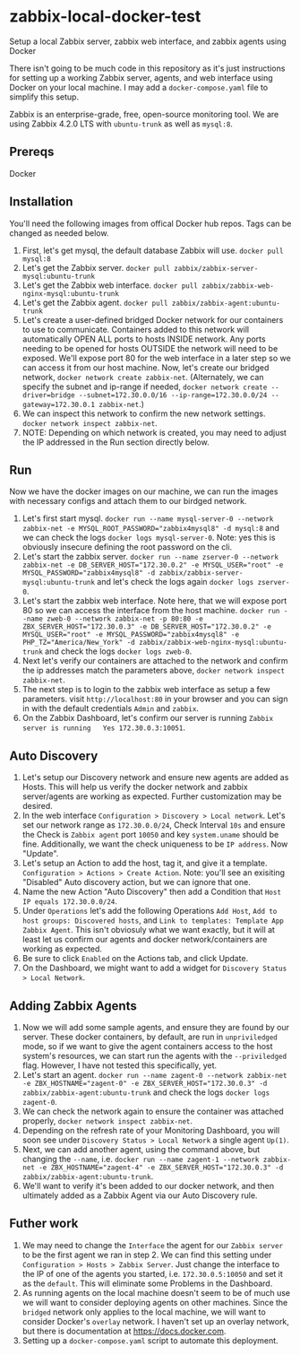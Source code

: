 # zabbix-local-docker-test

Setup a local Zabbix server, zabbix web interface, and zabbix agents using Docker

There isn't going to be much code in this repository as it's just instructions for setting up a working Zabbix server, agents, and web interface using Docker on your local machine. I may add a `docker-compose.yaml` file to simplify this setup.

Zabbix is an enterprise-grade, free, open-source monitoring tool. We are using Zabbix 4.2.0 LTS with `ubuntu-trunk` as well as `mysql:8`.

## Prereqs
Docker

## Installation
You'll need the following images from offical Docker hub repos. Tags can be changed as needed below.

1. First, let's get mysql, the default database Zabbix will use. `docker pull mysql:8`
2. Let's get the Zabbix server. `docker pull zabbix/zabbix-server-mysql:ubuntu-trunk`
3. Let's get the Zabbix web interface. `docker pull zabbix/zabbix-web-nginx-mysql:ubuntu-trunk`
4. Let's get the Zabbix agent. `docker pull zabbix/zabbix-agent:ubuntu-trunk`
5. Let's create a user-defined bridged Docker network for our containers to use to communicate. Containers added to this network will automatically OPEN ALL ports to hosts INSIDE network. Any ports needing to be opened for hosts OUTSIDE the network will need to be exposed. We'll expose port 80 for the web interface in a later step so we can access it from our host machine. Now, let's create our bridged network, `docker network create zabbix-net`. (Alternately, we can specify the subnet and ip-range if needed, `docker network create --driver=bridge --subnet=172.30.0.0/16 --ip-range=172.30.0.0/24 --gateway=172.30.0.1 zabbix-net`.)
6. We can inspect this network to confirm the new network settings. `docker network inspect zabbix-net`. 
7. NOTE: Depending on which network is created, you may need to adjust the IP addressed in the Run section directly below.

## Run
Now we have the docker images on our machine, we can run the images with necessary configs and attach them to our birdged network.

1. Let's first start mysql. `docker run --name mysql-server-0 --network zabbix-net -e MYSQL_ROOT_PASSWORD="zabbix4mysql8" -d mysql:8` and we can check the logs `docker logs mysql-server-0`. Note: yes this is obviously insecure defining the root password on the cli.
2. Let's start the zabbix server. `docker run --name zserver-0 --network zabbix-net -e DB_SERVER_HOST="172.30.0.2" -e MYSQL_USER="root" -e MYSQL_PASSWORD="zabbix4mysql8" -d zabbix/zabbix-server-mysql:ubuntu-trunk` and let's check the logs again `docker logs zserver-0`.
3. Let's start the zabbix web interface. Note here, that we will expose port 80 so we can access the interface from the host machine. `docker run --name zweb-0 --network zabbix-net -p 80:80 -e ZBX_SERVER_HOST="172.30.0.3" -e DB_SERVER_HOST="172.30.0.2" -e MYSQL_USER="root" -e MYSQL_PASSWORD="zabbix4mysql8" -e PHP_TZ="America/New_York" -d zabbix/zabbix-web-nginx-mysql:ubuntu-trunk` and check the logs `docker logs zweb-0`.
4. Next let's verify our containers are attached to the network and confirm the ip addresses match the parameters above, `docker network inspect zabbix-net`.
5. The next step is to login to the zabbix web interface as setup a few parameters. visit `http://localhost:80` in your browser and you can sign in with the default credentials `Admin` and `zabbix`.
6. On the Zabbix Dashboard, let's confirm our server is running `Zabbix server is running	Yes	172.30.0.3:10051`.

## Auto Discovery
1. Let's setup our Discovery network and ensure new agents are added as Hosts. This will help us verify the docker network and zabbix server/agents are working as expected. Further customization may be desired.
2. In the web interface `Configuration > Discovery > Local network`. Let's set our network range as `172.30.0.0/24`, Check Interval `10s` and ensure the Check is `Zabbix agent` port `10050` and key `system.uname` should be fine. Additionally, we want the check uniqueness to be `IP address`. Now "Update".
3. Let's setup an Action to add the host, tag it, and give it a template. `Configuration > Actions > Create Action`. Note: you'll see an exisiting "Disabled" Auto discovery action, but we can ignore that one.
4. Name the new Action "Auto Discovery" then add a Condition that `Host IP equals 172.30.0.0/24`. 
5. Under `Operations` let's add the following Operations `Add Host`, `Add to host groups: Discovered hosts`, and `Link to templates: Template App Zabbix Agent`. This isn't obviosuly what we want exactly, but it will at least let us confirm our agents and docker network/containers are working as expected.
6. Be sure to click `Enabled` on the Actions tab, and click Update.
7. On the Dashboard, we might want to add a widget for `Discovery Status > Local Network`.

## Adding Zabbix Agents
1. Now we will add some sample agents, and ensure they are found by our server. These docker containers, by default, are run in `unpriviledged` mode, so if we want to give the agent containers access to the host system's resources, we can start run the agents with the `--priviledged` flag. However, I have not tested this specifically, yet.
2. Let's start an agent. `docker run --name zagent-0 --network zabbix-net -e ZBX_HOSTNAME="zagent-0" -e ZBX_SERVER_HOST="172.30.0.3" -d zabbix/zabbix-agent:ubuntu-trunk` and check the logs `docker logs zagent-0`.
3. We can check the network again to ensure the container was attached properly, `docker network inspect zabbix-net`.
4. Depending on the refresh rate of your Monitoring Dashboard, you will soon see under `Discovery Status > Local Network` a single agent `Up(1)`.
5. Next, we can add another agent, using the command above, but changing the `--name`, i.e. `docker run --name zagent-1 --network zabbix-net -e ZBX_HOSTNAME="zagent-4" -e ZBX_SERVER_HOST="172.30.0.3" -d zabbix/zabbix-agent:ubuntu-trunk`.
6. We'll want to verify it's been added to our docker network, and then ultimately added as a Zabbix Agent via our Auto Discovery rule.

## Futher work
1. We may need to change the `Interface` the agent for our `Zabbix server` to be the first agent we ran in step 2. We can find this setting under `Configuration > Hosts > Zabbix Server`. Just change the interface to the IP of one of the agents you started, i.e. `172.30.0.5:10050` and set it as the `default`. This will eliminate some Problems in the Dashboard.
2. As running agents on the local machine doesn't seem to be of much use we will want to consider deploying agents on other machines. Since the `bridged` network only applies to the local machine, we will want to consider Docker's `overlay` network. I haven't set up an overlay network, but there is documentation at https://docs.docker.com.
3. Setting up a `docker-compose.yaml` script to automate this deployment.



